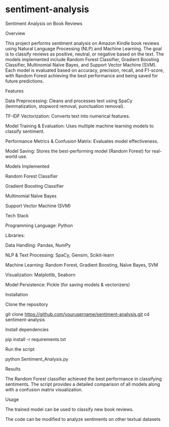 # sentiment-analysis
Sentiment Analysis on Book Reviews

Overview

This project performs sentiment analysis on Amazon Kindle book reviews using Natural Language Processing (NLP) and Machine Learning. The goal is to classify reviews as positive, neutral, or negative based on the text. The models implemented include Random Forest Classifier, Gradient Boosting Classifier, Multinomial Naïve Bayes, and Support Vector Machine (SVM). Each model is evaluated based on accuracy, precision, recall, and F1-score, with Random Forest achieving the best performance and being saved for future predictions.

Features

Data Preprocessing: Cleans and processes text using SpaCy (lemmatization, stopword removal, punctuation removal).

TF-IDF Vectorization: Converts text into numerical features.

Model Training & Evaluation: Uses multiple machine learning models to classify sentiment.

Performance Metrics & Confusion Matrix: Evaluates model effectiveness.

Model Saving: Stores the best-performing model (Random Forest) for real-world use.

Models Implemented

Random Forest Classifier

Gradient Boosting Classifier

Multinomial Naïve Bayes

Support Vector Machine (SVM)

Tech Stack

Programming Language: Python

Libraries:

Data Handling: Pandas, NumPy

NLP & Text Processing: SpaCy, Gensim, Scikit-learn

Machine Learning: Random Forest, Gradient Boosting, Naïve Bayes, SVM

Visualization: Matplotlib, Seaborn

Model Persistence: Pickle (for saving models & vectorizers)

Installation

Clone the repository

git clone https://github.com/yourusername/sentiment-analysis.git
cd sentiment-analysis

Install dependencies

pip install -r requirements.txt

Run the script

python Sentiment_Analysis.py

Results

The Random Forest classifier achieved the best performance in classifying sentiments. The script provides a detailed comparison of all models along with a confusion matrix visualization.

Usage

The trained model can be used to classify new book reviews.

The code can be modified to analyze sentiments on other textual datasets
